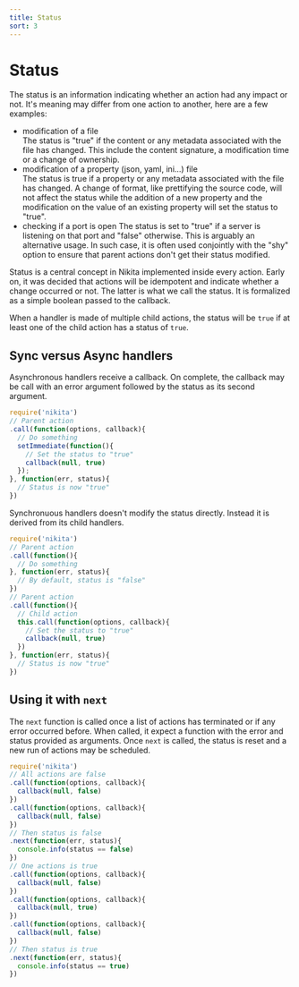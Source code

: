 ```yaml
---
title: Status
sort: 3
---
```


# Status

The status is an information indicating whether an action had any impact or not. It's meaning may differ from one action to another, here are a few examples:

- modification of a file   
  The status is "true" if the content or any metadata associated with the file has changed. This include the content signature, a modification time or a change of ownership.
- modification of a property (json, yaml, ini...) file   
  The status is true if a property or any metadata associated with the file has changed. A change of format, like prettifying the source code, will not affect the status while the addition of a new property and the modification on the value of an existing property will set the status to "true".
- checking if a port is open
  The status is set to "true" if a server is listening on that port and "false" otherwise. This is arguably an alternative usage. In such case, it is often used conjointly with the "shy" option to ensure that parent actions don't get their status modified.

Status is a central concept in Nikita implemented inside every action. Early on, it was decided that actions will be idempotent and indicate whether a change occurred or not. The latter is what we call the status. It is formalized as a simple boolean passed to the callback.

When a handler is made of multiple child actions, the status will be `true` if at least one of the child action has a status of `true`.

## Sync versus Async handlers

Asynchronous handlers receive a callback. On complete, the callback may be call with an error argument followed by the status as its second argument.

```javascript
require('nikita')
// Parent action
.call(function(options, callback){
  // Do something
  setImmediate(function(){
    // Set the status to "true"
    callback(null, true)
  });
}, function(err, status){
  // Status is now "true"
})
```
Synchronuous handlers doesn't modify the status directly. Instead it is derived from its child handlers.

```javascript
require('nikita')
// Parent action
.call(function(){
  // Do something
}, function(err, status){
  // By default, status is "false"
})
// Parent action
.call(function(){
  // Child action
  this.call(function(options, callback){
    // Set the status to "true"
    callback(null, true)
  })
}, function(err, status){
  // Status is now "true"
})
```

## Using it with `next`

The `next` function is called once a list of actions has terminated or if any error occurred before. When called, it expect a function with the error and status provided as arguments. Once `next` is called, the status is reset and a new run of actions may be scheduled.

```js
require('nikita')
// All actions are false
.call(function(options, callback){
  callback(null, false)
})
.call(function(options, callback){
  callback(null, false)
})
// Then status is false
.next(function(err, status){
  console.info(status == false)
})
// One actions is true
.call(function(options, callback){
  callback(null, false)
})
.call(function(options, callback){
  callback(null, true)
})
.call(function(options, callback){
  callback(null, false)
})
// Then status is true
.next(function(err, status){
  console.info(status == true)
})
```
